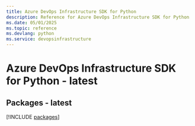 ```yaml
---
title: Azure DevOps Infrastructure SDK for Python
description: Reference for Azure DevOps Infrastructure SDK for Python
ms.date: 05/01/2025
ms.topic: reference
ms.devlang: python
ms.service: devopsinfrastructure
---
```

# Azure DevOps Infrastructure SDK for Python - latest
## Packages - latest
[!INCLUDE [packages](devops-infrastructure-index.md)]